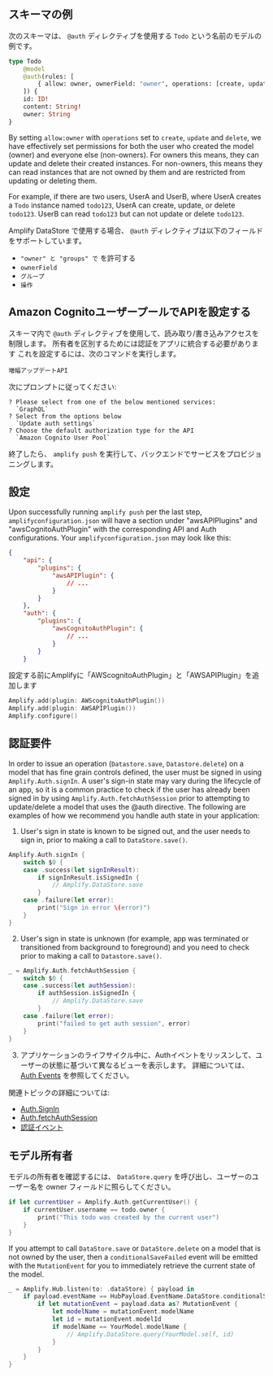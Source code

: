 ## スキーマの例

次のスキーマは、 `@auth` ディレクティブを使用する `Todo` という名前のモデルの例です。

```graphql
type Todo
    @model
    @auth(rules: [
        { allow: owner, ownerField: "owner", operations: [create, update, delete] },
    ]) {
    id: ID!
    content: String!
    owner: String
}
```

By setting `allow:owner` with `operations` set to `create`, `update` and `delete`, we have effectively set permissions for both the user who created the model (owner) and everyone else (non-owners). For owners this means, they can update and delete their created instances. For non-owners, this means they can read instances that are not owned by them and are restricted from updating or deleting them.

For example, if there are two users, UserA and UserB, where UserA creates a `Todo` instance named `todo123`, UserA can create, update, or delete `todo123`. UserB can read `todo123` but can not update or delete `todo123`.

Amplify DataStore で使用する場合、 `@auth` ディレクティブは以下のフィールドをサポートしています。

  - `"owner" と "groups" で` を許可する
  - `ownerField`
  - `グループ`
  - `操作`

## Amazon CognitoユーザープールでAPIを設定する

スキーマ内で `@auth` ディレクティブを使用して、読み取り/書き込みアクセスを制限します。 所有者を区別するためには認証をアプリに統合する必要があります これを設定するには、次のコマンドを実行します。

```console
増幅アップデートAPI
```

次にプロンプトに従ってください:

```console
? Please select from one of the below mentioned services: 
  `GraphQL`
? Select from the options below 
  `Update auth settings`
? Choose the default authorization type for the API 
  `Amazon Cognito User Pool`
```

終了したら、 `amplify push` を実行して、バックエンドでサービスをプロビジョニングします。

## 設定

Upon successfully running `amplify push` per the last step, `amplifyconfiguration.json` will have a section under "awsAPIPlugins" and "awsCognitoAuthPlugin" with the corresponding API and Auth configurations. Your `amplifyconfiguration.json` may look like this:

```json
{
    "api": {
        "plugins": {
            "awsAPIPlugin": {
                // ...
            }
        }
    },
    "auth": {
        "plugins": {
            "awsCognitoAuthPlugin": {
                // ...
            }
        }
    }
```

設定する前にAmplifyに「AWScognitoAuthPlugin」と「AWSAPIPlugin」を追加します

```swift
Amplify.add(plugin: AWScognitoAuthPlugin())
Amplify.add(plugin: AWSAPIPlugin())
Amplify.configure()
```

## 認証要件

In order to issue an operation (`Datastore.save`, `Datastore.delete`) on a model that has fine grain controls defined, the user must be signed in using `Amplify.Auth.signIn`. A user's sign-in state may vary during the lifecycle of an app, so it is a common practice to check if the user has already been signed in by using `Amplify.Auth.fetchAuthSession` prior to attempting to update/delete a model that uses the @auth directive. The following are examples of how we recommend you handle auth state in your application:

1. User's sign in state is known to be signed out, and the user needs to sign in, prior to making a call to `DataStore.save()`.

```swift
Amplify.Auth.signIn {
    switch $0 {
    case .success(let signInResult):
        if signInResult.isSignedIn {
            // Amplify.DataStore.save
        }
    case .failure(let error):
        print("Sign in error \(error)")
    }
}
```

2. User's sign in state is unknown (for example, app was terminated or transitioned from background to foreground) and you need to check prior to making a call to `Datastore.save()`.

```swift
_ = Amplify.Auth.fetchAuthSession {
    switch $0 {
    case .success(let authSession):
        if authSession.isSignedIn {
            // Amplify.DataStore.save
        }
    case .failure(let error):
        print("failed to get auth session", error)
    }
}
```

3. アプリケーションのライフサイクル中に、Authイベントをリッスンして、ユーザーの状態に基づいて異なるビューを表示します。 詳細については、 [Auth Events](~/lib/auth/auth-events.md) を参照してください。

関連トピックの詳細については:

- [Auth.SignIn](~/lib/auth/signin.md)
- [Auth.fetchAuthSession](~/lib/auth/getting-started.md#check-the-current-auth-session)
- [認証イベント](~/lib/auth/auth-events.md)

## モデル所有者

モデルの所有者を確認するには、 `DataStore.query` を呼び出し、ユーザーのユーザー名を owner フィールドに照らしてください。
```swift
if let currentUser = Amplify.Auth.getCurrentUser() {
    if currentUser.username == todo.owner {
        print("This todo was created by the current user")
    }
}
```

If you attempt to call `DataStore.save` or `DataStore.delete` on a model that is not owned by the user, then a `conditionalSaveFailed` event will be emitted with the `MutationEvent` for you to immediately retrieve the current state of the model.

```swift
_ = Amplify.Hub.listen(to: .dataStore) { payload in
    if payload.eventName == HubPayload.EventName.DataStore.conditionalSaveFailed {
        if let mutationEvent = payload.data as? MutationEvent {
            let modelName = mutationEvent.modelName
            let id = mutationEvent.modelId
            if modelName == YourModel.modelName {
                // Amplify.DataStore.query(YourModel.self, id)
            }
        }
    }
}
```